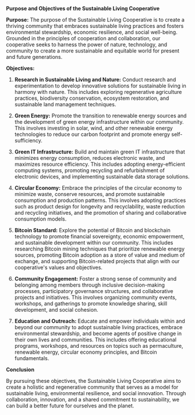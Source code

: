 **Purpose and Objectives of the Sustainable Living Cooperative**

**Purpose:**
The purpose of the Sustainable Living Cooperative is to create a thriving community that embraces sustainable living practices and fosters environmental stewardship, economic resilience, and social well-being. Grounded in the principles of cooperation and collaboration, our cooperative seeks to harness the power of nature, technology, and community to create a more sustainable and equitable world for present and future generations.

**Objectives:**

1. **Research in Sustainable Living and Nature:** Conduct research and experimentation to develop innovative solutions for sustainable living in harmony with nature. This includes exploring regenerative agriculture practices, biodiversity conservation, ecosystem restoration, and sustainable land management techniques.

2. **Green Energy:** Promote the transition to renewable energy sources and the development of green energy infrastructure within our community. This involves investing in solar, wind, and other renewable energy technologies to reduce our carbon footprint and promote energy self-sufficiency.

3. **Green IT Infrastructure:** Build and maintain green IT infrastructure that minimizes energy consumption, reduces electronic waste, and maximizes resource efficiency. This includes adopting energy-efficient computing systems, promoting recycling and refurbishment of electronic devices, and implementing sustainable data storage solutions.

4. **Circular Economy:** Embrace the principles of the circular economy to minimize waste, conserve resources, and promote sustainable consumption and production patterns. This involves adopting practices such as product design for longevity and recyclability, waste reduction and recycling initiatives, and the promotion of sharing and collaborative consumption models.

5. **Bitcoin Standard:** Explore the potential of Bitcoin and blockchain technology to promote financial sovereignty, economic empowerment, and sustainable development within our community. This includes researching Bitcoin mining techniques that prioritize renewable energy sources, promoting Bitcoin adoption as a store of value and medium of exchange, and supporting Bitcoin-related projects that align with our cooperative's values and objectives.

6. **Community Engagement:** Foster a strong sense of community and belonging among members through inclusive decision-making processes, participatory governance structures, and collaborative projects and initiatives. This involves organizing community events, workshops, and gatherings to promote knowledge sharing, skill development, and social cohesion.

7. **Education and Outreach:** Educate and empower individuals within and beyond our community to adopt sustainable living practices, embrace environmental stewardship, and become agents of positive change in their own lives and communities. This includes offering educational programs, workshops, and resources on topics such as permaculture, renewable energy, circular economy principles, and Bitcoin fundamentals.

**Conclusion**

By pursuing these objectives, the Sustainable Living Cooperative aims to create a holistic and regenerative community that serves as a model for sustainable living, environmental resilience, and social innovation. Through collaboration, innovation, and a shared commitment to sustainability, we can build a better future for ourselves and the planet.
